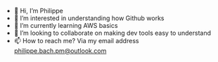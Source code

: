 - 👋 Hi, I’m Philippe
- 👀 I’m interested in understanding how Github works
- 🌱 I’m currently learning AWS basics
- 💞️ I’m looking to collaborate on making dev tools easy to understand
- 📫 How to reach me? Via my email address philippe.bach.pm@outlook.com 

<!---
pba98006/pba98006 is a ✨ special ✨ repository because its `README.md` (this file) appears on your GitHub profile.
You can click the Preview link to take a look at your changes.
--->
